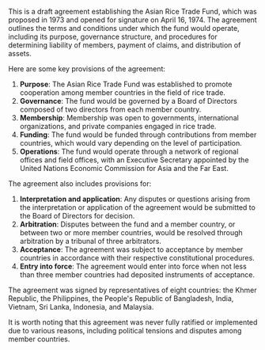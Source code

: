 This is a draft agreement establishing the Asian Rice Trade Fund, which was proposed in 1973 and opened for signature on April 16, 1974. The agreement outlines the terms and conditions under which the fund would operate, including its purpose, governance structure, and procedures for determining liability of members, payment of claims, and distribution of assets.

Here are some key provisions of the agreement:

1. **Purpose**: The Asian Rice Trade Fund was established to promote cooperation among member countries in the field of rice trade.
2. **Governance**: The fund would be governed by a Board of Directors composed of two directors from each member country.
3. **Membership**: Membership was open to governments, international organizations, and private companies engaged in rice trade.
4. **Funding**: The fund would be funded through contributions from member countries, which would vary depending on the level of participation.
5. **Operations**: The fund would operate through a network of regional offices and field offices, with an Executive Secretary appointed by the United Nations Economic Commission for Asia and the Far East.

The agreement also includes provisions for:

1. **Interpretation and application**: Any disputes or questions arising from the interpretation or application of the agreement would be submitted to the Board of Directors for decision.
2. **Arbitration**: Disputes between the fund and a member country, or between two or more member countries, would be resolved through arbitration by a tribunal of three arbitrators.
3. **Acceptance**: The agreement was subject to acceptance by member countries in accordance with their respective constitutional procedures.
4. **Entry into force**: The agreement would enter into force when not less than three member countries had deposited instruments of acceptance.

The agreement was signed by representatives of eight countries: the Khmer Republic, the Philippines, the People's Republic of Bangladesh, India, Vietnam, Sri Lanka, Indonesia, and Malaysia.

It is worth noting that this agreement was never fully ratified or implemented due to various reasons, including political tensions and disputes among member countries.